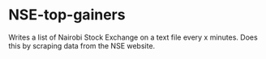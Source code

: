 # NSE-top-gainers
Writes a list of Nairobi Stock Exchange on a text file every x minutes. Does this by scraping data from the NSE website.
